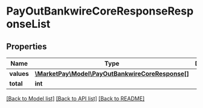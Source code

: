 # PayOutBankwireCoreResponseResponseList

## Properties
Name | Type | Description | Notes
------------ | ------------- | ------------- | -------------
**values** | [**\MarketPay\Model\PayOutBankwireCoreResponse[]**](PayOutBankwireCoreResponse.md) |  | [optional] 
**total** | **int** |  | [optional] 

[[Back to Model list]](../README.md#documentation-for-models) [[Back to API list]](../README.md#documentation-for-api-endpoints) [[Back to README]](../README.md)


